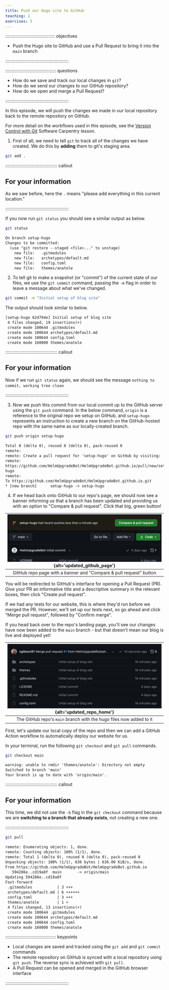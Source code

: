 ```yaml
---
title: Push our Hugo site to GitHub
teaching: 1
exercises: 5
---
```


::::::::::::::::::::::::::::::::::::::: objectives

- Push the Hugo site to GitHub and use a Pull Request to bring it into the `main` branch

::::::::::::::::::::::::::::::::::::::::::::::::::

:::::::::::::::::::::::::::::::::::::::: questions

- How do we save and track our local changes in `git`?
- How do we send our changes to our GitHub repository?
- How do we open and merge a Pull Request?

::::::::::::::::::::::::::::::::::::::::::::::::::

In this episode, we will push the changes we made in our local repository back to the remote repository on GitHub.

For more detail on the workflows used in this episode, see the [Version Control with Git](https://swcarpentry.github.io/git-novice/) Software Carpentry lesson.

1. First of all, we need to tell `git` to track all of the changes we have created.
  We do this by **adding** them to git's staging area.
  
  ```bash
  git add .
  ```
  
  :::::::::::::::::::::::::::::::::::::::::  callout
  
  ## For your information
  
  As we saw before, here the `.` means "please add everything in this current location."
  
  
  ::::::::::::::::::::::::::::::::::::::::::::::::::
  
  If you now run `git status` you should see a similar output as below.
  
  ```bash
  git status
  ```
  
  ```output
  On branch setup-hugo
  Changes to be committed:
    (use "git restore --staged <file>..." to unstage)
      new file:   .gitmodules
      new file:   archetypes/default.md
      new file:   config.toml
      new file:   themes/anatole
  ```

2. To tell git to make a snapshot (or "commit") of the current state of our files, we use the `git commit` command, passing the `-m` flag in order to leave a message about what we've changed.
  
  ```bash
  git commit -m "Initial setup of blog site"
  ```
  
  The output should look similar to below.
  
  ```output
  [setup-hugo 62d794e] Initial setup of blog site
   4 files changed, 19 insertions(+)
   create mode 100644 .gitmodules
   create mode 100644 archetypes/default.md
   create mode 100644 config.toml
   create mode 160000 themes/anatole
  ```
  
  :::::::::::::::::::::::::::::::::::::::::  callout
  
  ## For your information
  
  Now if we run `git status` again, we should see the message `nothing to commit, working tree clean`
  
  
  ::::::::::::::::::::::::::::::::::::::::::::::::::

3. Now we push this commit from our local commit up to the GitHub server using the `git push` command.
  In the below command, `origin` is a reference to the original repo we setup on GitHub, and `setup-hugo` represents an instruction to create a new branch on the GitHub-hosted repo with the same name as our locally-created branch.
  
  ```bash
  git push origin setup-hugo
  ```
  
  ```output
  Total 0 (delta 0), reused 0 (delta 0), pack-reused 0
  remote:
  remote: Create a pull request for 'setup-hugo' on GitHub by visiting:
  remote:      https://github.com/HelmUpgradeBot/HelmUpgradeBot.github.io/pull/new/setup-hugo
  remote:
  To https://github.com/HelmUpgradeBot/HelmUpgradeBot.github.io.git
  * [new branch]      setup-hugo -> setup-hugo
  ```

4. If we head back onto GitHub to our repo's page, we should now see a banner informing us that a branch has been updated and providing us with an option to "Compare \& pull request".
  Click that big, green button!

| ![](fig/repo_with_pr_banner.png){alt='updated\_github\_page'}                                        | 
| :----------------------------------------------------------------: |
| GitHub repo page with a banner and "Compare \& pull request" button | 

You will be redirected to GitHub's interface for opening a Pull Request (PR).
Give your PR an informative title and a descriptive summary in the relevant boxes, then click "Create pull request".

If we had any tests for our website, this is where they'd run before we merged the PR.
However, we'll set up our tests next, so go ahead and click "Merge pull request", followed by "Confirm merge".

If you head back over to the repo's landing page, you'll see our changes have now been added to the `main` branch - but that doesn't mean our blog is live and deployed yet!

| ![](fig/updated_repo.png){alt='updated\_repo\_home'}                                          | 
| :----------------------------------------------------------------: |
| The GitHub repo's `main` branch with the hugo files now added to it                                                 | 

First, let's update our local copy of the repo and then we can add a GitHub Action workflow to automatically deploy our website for us.

In your terminal, run the following `git checkout` and `git pull` commands.

```bash
git checkout main
```

```output
warning: unable to rmdir 'themes/anatole': Directory not empty
Switched to branch 'main'
Your branch is up to date with 'origin/main'.
```

:::::::::::::::::::::::::::::::::::::::::  callout

## For your information

This time, we did not use the `-b` flag in the `git checkout` command because we are **switching to a branch that already exists**, not creating a new one.


::::::::::::::::::::::::::::::::::::::::::::::::::

```bash
git pull
```

```output
remote: Enumerating objects: 1, done.
remote: Counting objects: 100% (1/1), done.
remote: Total 1 (delta 0), reused 0 (delta 0), pack-reused 0
Unpacking objects: 100% (1/1), 636 bytes | 636.00 KiB/s, done.
From https://github.com/HelmUpgradeBot/HelmUpgradeBot.github.io
   594286e..cd19a8f  main       -> origin/main
Updating 594286e..cd19a8f
Fast-forward
 .gitmodules           | 3 +++
 archetypes/default.md | 6 ++++++
 config.toml           | 3 +++
 themes/anatole        | 1 +
 4 files changed, 13 insertions(+)
 create mode 100644 .gitmodules
 create mode 100644 archetypes/default.md
 create mode 100644 config.toml
 create mode 160000 themes/anatole
```



:::::::::::::::::::::::::::::::::::::::: keypoints

- Local changes are saved and tracked using the `git add` and `git commit` commands
- The remote repository on GitHub is synced with a local repository using `git push`. The reverse sync is achieved with `git pull`.
- A Pull Request can be opened and merged in the GitHub browser interface

::::::::::::::::::::::::::::::::::::::::::::::::::



